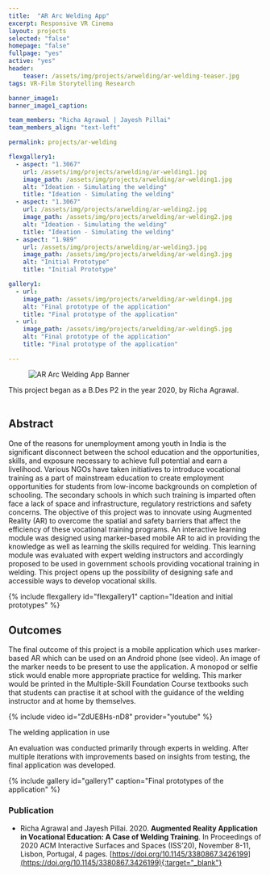 ```yaml
---
title:  "AR Arc Welding App"
excerpt: Responsive VR Cinema
layout: projects
selected: "false"
homepage: "false"
fullpage: "yes"
active: "yes"
header:
    teaser: /assets/img/projects/arwelding/ar-welding-teaser.jpg
tags: VR-Film Storytelling Research

banner_image1:
banner_image1_caption:

team_members: "Richa Agrawal | Jayesh Pillai"
team_members_align: "text-left"

permalink: projects/ar-welding

flexgallery1:
  - aspect: "1.3067"
    url: /assets/img/projects/arwelding/ar-welding1.jpg
    image_path: /assets/img/projects/arwelding/ar-welding1.jpg
    alt: "Ideation - Simulating the welding"
    title: "Ideation - Simulating the welding"
  - aspect: "1.3067"
    url: /assets/img/projects/arwelding/ar-welding2.jpg
    image_path: /assets/img/projects/arwelding/ar-welding2.jpg
    alt: "Ideation - Simulating the welding"
    title: "Ideation - Simulating the welding"
  - aspect: "1.989"
    url: /assets/img/projects/arwelding/ar-welding3.jpg
    image_path: /assets/img/projects/arwelding/ar-welding3.jpg
    alt: "Initial Prototype"
    title: "Initial Prototype"

gallery1:
  - url: 
    image_path: /assets/img/projects/arwelding/ar-welding4.jpg
    alt: "Final prototype of the application"
    title: "Final prototype of the application"
  - url: 
    image_path: /assets/img/projects/arwelding/ar-welding5.jpg
    alt: "Final prototype of the application"
    title: "Final prototype of the application"

---
```


<figure class="align-center">
  <img src="/assets/img/projects/arwelding/ar-welding-banner.gif" alt="AR Arc Welding App Banner">
</figure> 

This project began as a B.Des P2 in the year 2020, by Richa Agrawal. 
<br><br>


## Abstract

One of the reasons for unemployment among youth in India is the significant disconnect between the school education and the opportunities, skills, and exposure necessary to achieve full potential and earn a livelihood. Various NGOs have taken initiatives to introduce vocational training as a part of mainstream education to create employment opportunities for students from low-income backgrounds on completion of schooling. The secondary schools in which such training is imparted often face a lack of space and infrastructure, regulatory restrictions and safety concerns. The objective of this project was to innovate using Augmented Reality (AR) to overcome the spatial and safety barriers that affect the efficiency of these vocational training programs. An interactive learning module was designed using marker-based mobile AR to aid in providing the knowledge as well as learning the skills required for welding. This learning module was evaluated with expert welding instructors and accordingly proposed to be used in government schools providing vocational training in welding. This project opens up the possibility of designing safe and accessible ways to develop vocational skills.

{% include flexgallery id="flexgallery1" caption="Ideation and initial prototypes" %}


## Outcomes

The final outcome of this project is a mobile application which uses marker-based AR which can be used on an Android phone (see video). An image of the marker needs to be present to use the application. A monopod or selfie stick would enable more appropriate practice for welding. This marker would be printed in the Multiple-Skill Foundation Course textbooks such that students can practise it at school with the guidance of the welding instructor and at home by themselves.

{% include video id="ZdUE8Hs-nD8" provider="youtube" %}
<figcaption>The welding application in use</figcaption>

An evaluation was conducted primarily through experts in welding. After multiple iterations with improvements based on insights from testing, the final application was developed.

{% include gallery id="gallery1" caption="Final prototypes of the application" %}


### Publication

- Richa Agrawal and Jayesh Pillai. 2020. **Augmented Reality Application in Vocational Education: A Case of Welding Training**. In Proceedings of 2020 ACM Interactive Surfaces and Spaces (ISS’20), November 8-11, Lisbon, Portugal, 4 pages. [https://doi.org/10.1145/3380867.3426199](https://doi.org/10.1145/3380867.3426199){:target="_blank"}


